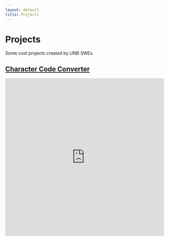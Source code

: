 ```yaml
---
layout: default
title: Projects
---
```


# Projects

Some cool projects created by UNB SWEs.

## [Character Code Converter](https://davidleger95.github.io/ascii-app/)

<iframe src="https://davidleger95.github.io/ascii-app/" style="width: 100%; min-height: 500px; border: 1px solid lightgrey"></iframe>
